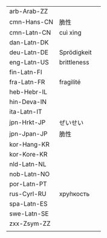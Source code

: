 | | | |
|-|-|-|
| arb-Arab-ZZ |  |  |
| cmn-Hans-CN | 脆性 |  |
| cmn-Latn-CN | cuì xìng |  |
| dan-Latn-DK |  |  |
| deu-Latn-DE | Sprödigkeit |  |
| eng-Latn-US | brittleness |  |
| fin-Latn-FI |  |  |
| fra-Latn-FR | fragilité |  |
| heb-Hebr-IL |  |  |
| hin-Deva-IN |  |  |
| ita-Latn-IT |  |  |
| jpn-Hrkt-JP | ぜいせい |  |
| jpn-Jpan-JP | 脆性 |  |
| kor-Hang-KR |  |  |
| kor-Kore-KR |  |  |
| nld-Latn-NL |  |  |
| nob-Latn-NO |  |  |
| por-Latn-PT |  |  |
| rus-Cyrl-RU | хру́пкость |  |
| spa-Latn-ES |  |  |
| swe-Latn-SE |  |  |
| zxx-Zsym-ZZ |  |  |
|  |  |  |
